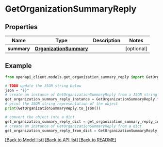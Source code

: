 # GetOrganizationSummaryReply


## Properties

Name | Type | Description | Notes
------------ | ------------- | ------------- | -------------
**summary** | [**OrganizationSummary**](OrganizationSummary.md) |  | [optional] 

## Example

```python
from openapi_client.models.get_organization_summary_reply import GetOrganizationSummaryReply

# TODO update the JSON string below
json = "{}"
# create an instance of GetOrganizationSummaryReply from a JSON string
get_organization_summary_reply_instance = GetOrganizationSummaryReply.from_json(json)
# print the JSON string representation of the object
print(GetOrganizationSummaryReply.to_json())

# convert the object into a dict
get_organization_summary_reply_dict = get_organization_summary_reply_instance.to_dict()
# create an instance of GetOrganizationSummaryReply from a dict
get_organization_summary_reply_from_dict = GetOrganizationSummaryReply.from_dict(get_organization_summary_reply_dict)
```
[[Back to Model list]](../README.md#documentation-for-models) [[Back to API list]](../README.md#documentation-for-api-endpoints) [[Back to README]](../README.md)


